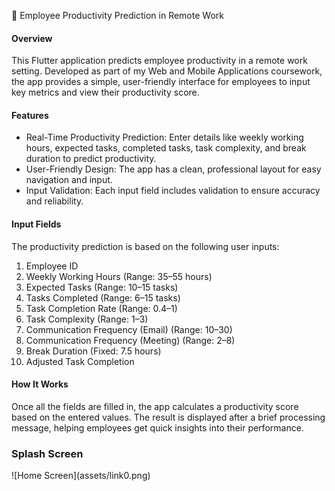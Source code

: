 📱 Employee Productivity Prediction in Remote Work

<h4>Overview</h4>
<p>This Flutter application predicts employee productivity in a remote work setting. Developed as part of my Web and Mobile Applications coursework, the app provides a simple, user-friendly interface for employees to input key metrics and view their productivity score.</p>

<h4>Features</h4>
<ul>
  <li>Real-Time Productivity Prediction: Enter details like weekly working hours, expected tasks, completed tasks, task complexity, and break duration to predict productivity.</li>
  <li>User-Friendly Design: The app has a clean, professional layout for easy navigation and input.</li>
  <li>Input Validation: Each input field includes validation to ensure accuracy and reliability.</li>
</ul>

<h4>Input Fields</h4>
<p>The productivity prediction is based on the following user inputs:</p>
<ol>
<li>
Employee ID</li>
<li>Weekly Working Hours (Range: 35–55 hours)</li>
<li>Expected Tasks (Range: 10–15 tasks)</li>
<li>Tasks Completed (Range: 6–15 tasks)</li>
<li>Task Completion Rate (Range: 0.4–1)</li>
<li>Task Complexity (Range: 1–3)</li>
<li>Communication Frequency (Email) (Range: 10–30)</li>
<li>Communication Frequency (Meeting) (Range: 2–8)</li>
<li>Break Duration (Fixed: 7.5 hours)</li>
<li>Adjusted Task Completion</li>
</ol>

<h4>How It Works</h4>
<p>Once all the fields are filled in, the app calculates a productivity score based on the entered values. The result is displayed after a brief processing message, helping employees get quick insights into their performance.</p>

<h3>Splash Screen</h3>
![Home Screen](assets/link0.png)
